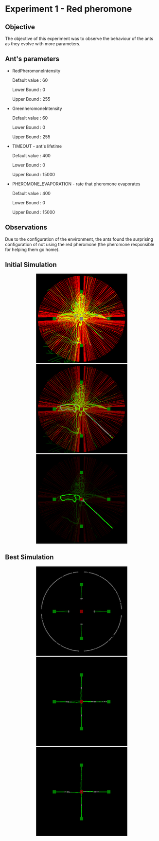 # Experiment 1 - Red pheromone

## Objective
The objective of this experiment was to observe the behaviour of the ants as they evolve with more parameters.

## Ant's parameters 
- RedPheromoneIntensity

  Default value : 60
  
  Lower Bound : 0
  
  Upper Bound : 255
  
- GreenheromoneIntensity

  Default value : 60
  
  Lower Bound : 0
  
  Upper Bound : 255

- TIMEOUT - ant's lifetime

  Default value : 400
  
  Lower Bound : 0
  
  Upper Bound : 15000

- PHEROMONE_EVAPORATION - rate that pheromone evaporates

  Default value : 400
  
  Lower Bound : 0
  
  Upper Bound : 15000

## Observations

  Due to the configuration of the environment, the ants found the surprising configuration of not using the red pheromone (the pheromone responsible for helping them go home).

## Initial Simulation

<p align = "center">
  <img width="300" src="https://raw.githubusercontent.com/kenzonobre/Hardware-Accelerated-Ant-Colony-Based-Swarm-System/main/Simulations%20with%20Genetic%20Algorithm/Experiment1/imgs/initialSimulation1.png">
  <img width="300" src="https://raw.githubusercontent.com/kenzonobre/Hardware-Accelerated-Ant-Colony-Based-Swarm-System/main/Simulations%20with%20Genetic%20Algorithm/Experiment1/imgs/initialSimulation2.png">
  <img width="300" src="https://raw.githubusercontent.com/kenzonobre/Hardware-Accelerated-Ant-Colony-Based-Swarm-System/main/Simulations%20with%20Genetic%20Algorithm/Experiment1/imgs/initialSimulation3.png">
</p>

## Best Simulation

<p align = "center">
  <img width = "300" src="https://raw.githubusercontent.com/kenzonobre/Hardware-Accelerated-Ant-Colony-Based-Swarm-System/main/Simulations%20with%20Genetic%20Algorithm/Experiment1/imgs/bestSimulation1.png">
  <img width = "300" src="https://raw.githubusercontent.com/kenzonobre/Hardware-Accelerated-Ant-Colony-Based-Swarm-System/main/Simulations%20with%20Genetic%20Algorithm/Experiment1/imgs/bestSimulation2.png">
  <img width = "300" src="https://raw.githubusercontent.com/kenzonobre/Hardware-Accelerated-Ant-Colony-Based-Swarm-System/main/Simulations%20with%20Genetic%20Algorithm/Experiment1/imgs/bestSimulation3.png">
</p>


